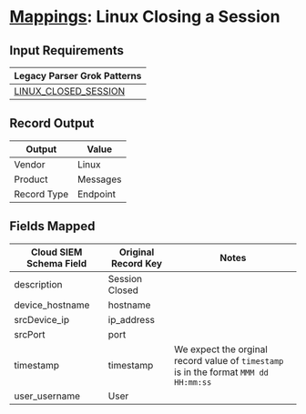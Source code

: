# [Mappings](README.md): Linux Closing a Session

## Input Requirements

|Legacy Parser Grok Patterns|
|-------------|
|[LINUX_CLOSED_SESSION](../legacy_parsers/LINUX_CLOSED_SESSION.md)|

## Record Output

|Output|Value|
|------|-----|
|Vendor|Linux|
|Product|Messages|
|Record Type|Endpoint|

## Fields Mapped

|Cloud SIEM Schema Field|Original Record Key|Notes|
|-----------------------|-------------------|-----|
|description|Session Closed||
|device_hostname|hostname||
|srcDevice_ip|ip_address||
|srcPort|port||
|timestamp|timestamp|We expect the orginal record value of `timestamp` is in the format `MMM dd HH:mm:ss`|
|user_username|User||

